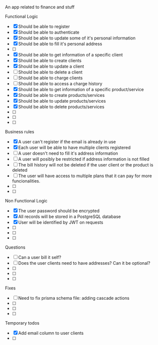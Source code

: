 An app related to finance and stuff

Functional Logic

- [x] Should be able to register
- [x] Should be able to authenticate
- [x] Should be able to update some of it's personal information
- [x] Should be able to fill it's personal address
- [ ]
- [x] Should be able to get information of a specific client
- [x] Should be able to create clients
- [x] Should be able to update a client
- [ ] Should be able to delete a client
- [ ] Should be able to charge clients
- [ ] Should be able to access a charge history
- [x] Should be able to get information of a specific product/service
- [x] Should be able to create products/services
- [x] Should be able to update products/services
- [x] Should be able to delete products/services
- [ ]
- [ ]
- [ ]

Business rules

- [x] A user can't register if the email is already in use
- [x] Each user will be able to have multiple clients registered
- [ ] A user doesn't need to fill it's address information
- [ ] A user will posibly be restricted if address information is not filled
- [ ] The bill history will not be deleted if the user client or the product is deleted
- [ ] The user will have access to multiple plans that it can pay for more funcionalities.
- [ ]
- [ ]

Non Functional Logic

- [x] The user password should be encrypted
- [x] All records will be stored in a PostgreSQL database
- [x] User will be identified by JWT on requests
- [ ]
- [ ]
- [ ]

Questions

- [ ] Can a user bill it self?
- [ ] Does the user clients need to have addresses? Can it be optional?
- [ ]
- [ ]
- [ ]

Fixes

- [ ] Need to fix prisma schema file: adding cascade actions
- [ ]
- [ ]
- [ ]

Temporary todos

- [x] Add email column to user clients
- [ ]
